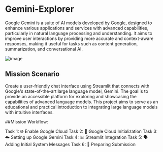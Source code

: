 # Gemini-Explorer
Google Gemini is a suite of AI models developed by Google, designed to enhance various applications and services with advanced capabilities, particularly in natural language processing and understanding. It aims to improve user interactions by providing more accurate and context-aware responses, making it useful for tasks such as content generation, summarization, and conversational AI.

![image](https://github.com/user-attachments/assets/73183edf-2b8e-4c03-ad17-e8273b38b71a)

## Mission Scenario

Create a user-friendly chat interface using Streamlit that connects with Google's state-of-the-art large language model, Gemini. The goal is to provide an accessible platform for exploring and showcasing the capabilities of advanced language models. This project aims to serve as an educational and practical introduction to integrating large language models with intuitive interfaces.

##Mission Workflow:

Task 1: 🌐 Enable Google Cloud
Task 2: 🧬 Google Cloud Initialization
Task 3: ☁️ Setting up Google Gemini
Task 4: 📊 Streamlit Integration
Task 5: 🗣️ Adding Initial System Messages
Task 6: 📄 Preparing Submission

